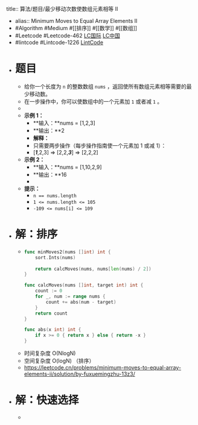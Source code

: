title:: 算法/题目/最少移动次数使数组元素相等 II

- alias:: Minimum Moves to Equal Array Elements II
- #Algorithm #Medium #[[排序]] #[[数学]] #[[数组]]
- #Leetcode #Leetcode-462 [LC国际](https://leetcode.com/problems/minimum-moves-to-equal-array-elements-ii/) [LC中国](https://leetcode-cn.com/problems/minimum-moves-to-equal-array-elements-ii/)
- #lintcode #Lintcode-1226 [LintCode](https://www.lintcode.com/problem/1226/)
- # 题目
	- 给你一个长度为 `n` 的整数数组 `nums` ，返回使所有数组元素相等需要的最少移动数。
	- 在一步操作中，你可以使数组中的一个元素加 `1` 或者减 `1` 。
	-
	- **示例 1：**
		- **输入：**nums = [1,2,3]
		- **输出：**2
		- **解释：**
		- 只需要两步操作（每步操作指南使一个元素加 1 或减 1）：
		- [***1***,2,3] => [2,2,***3***] => [2,2,2]
	- **示例 2：**
		- **输入：**nums = [1,10,2,9]
		- **输出：**16
		-
	- **提示：**
		- `n == nums.length`
		- `1 <= nums.length <= 105`
		- `-109 <= nums[i] <= 109`
- # 解：排序
	- ```go
	  func minMoves2(nums []int) int {
	      sort.Ints(nums)
	      
	      return calcMoves(nums, nums[len(nums) / 2])
	  }
	  
	  func calcMoves(nums []int, target int) int {
	      count := 0
	      for _, num := range nums {
	          count += abs(num - target)
	      }
	      return count
	  }
	  
	  func abs(x int) int {
	      if x >= 0 { return x } else { return -x }
	  }
	  ```
	- 时间复杂度 O(NlogN)
	- 空间复杂度 O(logN) （排序）
	- https://leetcode.cn/problems/minimum-moves-to-equal-array-elements-ii/solution/by-fuxuemingzhu-13z3/
- # 解：快速选择
	-